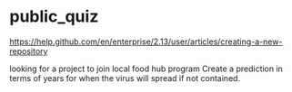 # public_quiz
https://help.github.com/en/enterprise/2.13/user/articles/creating-a-new-repository

looking for a project to join
local food hub program
Create a prediction in terms of years for when the virus will spread if not contained.
